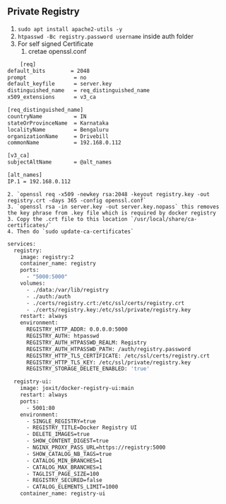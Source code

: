 ## Private Registry

1. `sudo apt install apache2-utils -y`
2. `htpasswd -Bc registry.password username` inside auth folder
3. For self signed Certificate
    1. cretae openssl.conf
```bash
    [req]
default_bits        = 2048
prompt               = no
default_keyfile      = server.key
distinguished_name   = req_distinguished_name
x509_extensions      = v3_ca

[req_distinguished_name]
countryName          = IN
stateOrProvinceName  = Karnataka
localityName         = Bengaluru
organizationName     = Drivebill
commonName           = 192.168.0.112

[v3_ca]
subjectAltName       = @alt_names

[alt_names]
IP.1 = 192.168.0.112

```
    2. `openssl req -x509 -newkey rsa:2048 -keyout registry.key -out registry.crt -days 365 -config openssl.conf`
    3. `openssl rsa -in server.key -out server.key.nopass` this removes the key phrase from .key file which is required by docker registry
    3. Copy the .crt file to this location `/usr/local/share/ca-certificates/`
    4. Then do `sudo update-ca-certificates`

```bash
services:
  registry:
    image: registry:2
    container_name: registry
    ports:
      - "5000:5000"
    volumes:
      - ./data:/var/lib/registry
      - ./auth:/auth
      - ./certs/registry.crt:/etc/ssl/certs/registry.crt
      - ./certs/registry.key:/etc/ssl/private/registry.key
    restart: always
    environment:
      REGISTRY_HTTP_ADDR: 0.0.0.0:5000
      REGISTRY_AUTH: htpasswd
      REGISTRY_AUTH_HTPASSWD_REALM: Registry
      REGISTRY_AUTH_HTPASSWD_PATH: /auth/registry.password
      REGISTRY_HTTP_TLS_CERTIFICATE: /etc/ssl/certs/registry.crt
      REGISTRY_HTTP_TLS_KEY: /etc/ssl/private/registry.key
      REGISTRY_STORAGE_DELETE_ENABLED: 'true'

  registry-ui:
    image: joxit/docker-registry-ui:main
    restart: always
    ports:
      - 5001:80
    environment:
      - SINGLE_REGISTRY=true
      - REGISTRY_TITLE=Docker Registry UI
      - DELETE_IMAGES=true
      - SHOW_CONTENT_DIGEST=true
      - NGINX_PROXY_PASS_URL=https://registry:5000
      - SHOW_CATALOG_NB_TAGS=true
      - CATALOG_MIN_BRANCHES=1
      - CATALOG_MAX_BRANCHES=1
      - TAGLIST_PAGE_SIZE=100
      - REGISTRY_SECURED=false
      - CATALOG_ELEMENTS_LIMIT=1000
    container_name: registry-ui
```